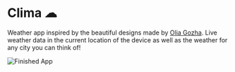 # Clima ☁

Weather app inspired by the beautiful designs made by [Olia Gozha](https://dribbble.com/shots/4663154-). Live weather data in the current location of the device as well as the weather for any city you can think of!

![Finished App](https://github.com/londonappbrewery/Images/blob/master/clima-demo.gif)

